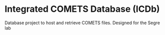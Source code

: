 # Integrated COMETS Database (ICDb)
Database project to host and retrieve COMETS files. Designed for the Segre lab
